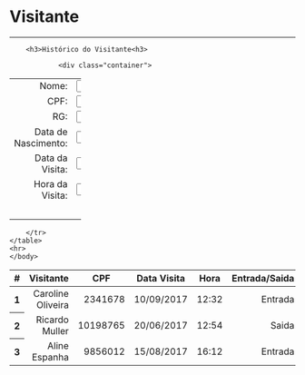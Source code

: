 <html>
	<head>
	<title>Visitante</title>
	</head>
	<body>
	<style>
		table
		td {
		text-align:right
		}
	</style>
		<h1>Visitante</h1>
	<hr>
		<table style="width:25%">
			<tr>
			<td>Nome:</td>
			<td><input type="text" ID="Nome" value=""/></td>
		</tr>
			<tr>
			<td>CPF:</td>
			<td><input type="text" ID="CPF" value=""/></td>
		</tr>
			<tr>
			<td>RG:</td>
			<td><input type="text" ID="RG" value=""/></td>
		</tr>
			<tr>
			<td>Data de Nascimento:</td>
			<td><input type="text" ID="Data de Nascimento" value=""/></td>
		</tr>
			<tr>
		<td>Data da Visita:</td>
		<td><input type="text" ID="Data da Visita" value=""/></td>
		</tr>
			<tr>
		<td>Hora da Visita:</td>
		<td><input type="text" ID="Hora da Visita" value=""/></td>
		</tr>
		<tr>
		<td></td>
		<td><button type="button">Salvar</button>
		<button type="button">Cancelar</button></td>
		</tr>
		
		
		<h3>Histórico do Visitante<h3>

                <div class="container">

  <div class="table-responsive">
    <table class="table table-striped table-bordered table-hover">
      <thead>
        <tr>
          <th>#</th>
          <th>Visitante</th>
          <th>CPF</th>
          <th>Data Visita</th>
          <th>Hora</th>
          <th> Entrada/Saida</th>
        </tr>
      </thead>
      <tbody>
        <tr>
          <th>1</th>
          <td>Caroline Oliveira </td>
          <td>2341678</td>
          <td>10/09/2017</td>
          <td>12:32</td>
          <td>Entrada</td>
            <td>
					<a href="/assets/javascripts/manual/fake-response/save.json" data-action-modal="edit">Editar</a>
					<a href="/assets/javascripts/manual/fake-response/save.json" data-confirm-text="Confirma exclusão do item?" class="text-danger">
						Excluir
					</a>
				</td>
        </tr>
        <tr>
          <th>2</th>
          <td>Ricardo Muller</td>
          <td>10198765</td>
          <td>20/06/2017</td>
          <td>12:54</td>
          <td>Saida</td>
            <td>
					<a href="/assets/javascripts/manual/fake-response/save.json" data-action-modal="edit">Editar</a>
					<a href="/assets/javascripts/manual/fake-response/save.json" data-confirm-text="Confirma exclusão do item?" class="text-danger">
						Excluir
					</a>
				</td>
        </tr>
          <tr>
          <th>3</th>
          <td>Aline Espanha</td>
          <td>9856012</td>
              <td>15/08/2017</td>
          <td>16:12</td>
          <td>Entrada</td>
              <td>
					<a href="/assets/javascripts/manual/fake-response/save.json" data-action-modal="edit">Editar</a>
					<a href="/assets/javascripts/manual/fake-response/save.json" data-confirm-text="Confirma exclusão do item?" class="text-danger">
						Excluir
					</a>
				</td>
              
        </tr>
	</table>
	<hr>
	</body>
</html> 
		
		
